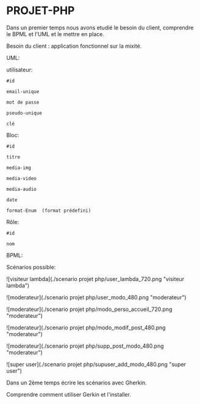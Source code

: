 # PROJET-PHP
Dans un premier temps nous avons etudié le besoin du client, comprendre le BPML et l'UML et le mettre en place.

Besoin du client : application fonctionnel sur la mixité.

UML:

utilisateur: 

	#id 

	email-unique

	mot de passe

	pseudo-unique 

	clé

Bloc:

	#id 

	titre 

	media-img

	media-video

	media-audio

	date

	format-Enum  (format prédefini) 

Rôle:

	#id

	nom

BPML:

Scénarios possible: 

![visiteur lambda](./scenario projet php/user_lambda_720.png "visiteur lambda")

![moderateur](./scenario projet php/user_modo_480.png "moderateur")

![moderateur](./scenario projet php/modo_perso_accueil_720.png "moderateur")

![moderateur](./scenario projet php/modo_modif_post_480.png "moderateur")

![moderateur](./scenario projet php/supp_post_modo_480.png "moderateur")

![super user](./scenario projet php/supuser_add_modo_480.png "super user")

Dans un 2ème temps écrire les scénarios avec Gherkin.

Comprendre comment utiliser Gerkin et l'installer. 


	